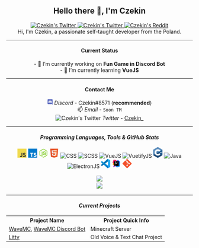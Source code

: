 <div align="center">
    <style>
        .site-main table.no-border td {
            border: none;
        }
    </style>
    <h2> Hello there 👋, I'm Czekin </h2>
    <a href="https://twitter.com/czekin_">
        <img alt="Czekin's Twitter", width="25px" src="https://cdn4.iconfinder.com/data/icons/social-media-icons-the-circle-set/48/twitter_circle-512.png">
    </a>
        <a href="https://www.twitch.tv/czekin">
        <img alt="Czekin's Twitter", width="25px" src="https://www.net-aware.org.uk/siteassets/images-and-icons/application-icons/app-icons-twitch.png?w=585&scale=down">
    </a>
    </a>
        <a href="https://www.reddit.com/user/czekin">
        <img alt="Czekin's Reddit", width="25px" src="https://miro.medium.com/max/720/1*mQz1eSo1ZkL-Rufb5Xfrqw.png">
    </a>
    <br>
    Hi, I'm Czekin, a passionate self-taught developer from the Poland.
    <hr>
    <h4> Current Status </h4>
    - 🔭 I’m currently working on <strong>Fun Game in Discord Bot</strong><br>
    - 🌱 I’m currently learning <strong>VueJS</strong><br>
    <hr>
    <h4> Contact Me </h4>
    <img alt="Czekin's Discord Nickname", width="15px" src="https://raw.githubusercontent.com/Anish-Shobith/Anish-Shobith/master/assets/discord.svg"> <i>Discord</i> - Czekin#8571 (<strong>recommended</strong>)
    <br>
    📫 <i>Email</i> - <code>Soon TM</code>
    <br>
    <img alt="Czekin's Twitter", width="15px" src="https://cdn4.iconfinder.com/data/icons/social-media-icons-the-circle-set/48/twitter_circle-512.png"> <i>Twitter</i> - <a href="https://twitter.com/czekin_">Czekin_</a>
    <hr>
    <h4> <i> Programming Languages, Tools & GitHub Stats </i> </h4>
    <img width="25px" src="https://raw.githubusercontent.com/Anish-Shobith/Anish-Shobith/master/assets/javascript.svg" alt="JavaScript">
    <img width="25px" src="https://raw.githubusercontent.com/Anish-Shobith/Anish-Shobith/master/assets/typescript.svg" alt="TypeScript">
    <img width="25px" src="https://raw.githubusercontent.com/Anish-Shobith/Anish-Shobith/master/assets/nodejs.svg" alt="NodeJS">
    <img width="25px" src="https://raw.githubusercontent.com/Anish-Shobith/Anish-Shobith/master/assets/html.svg" alt="HTML">
    <img width="25px" src="https://juststickers.in/wp-content/uploads/2014/05/CSS3-Mark-Shape-Cut.png" alt="CSS">
    <img width="25px" src="https://d2eip9sf3oo6c2.cloudfront.net/tags/images/000/001/057/full/scsslogo.png" alt="SCSS">
    <img width="25px" src="https://upload.wikimedia.org/wikipedia/commons/thumb/9/95/Vue.js_Logo_2.svg/1200px-Vue.js_Logo_2.svg.png" alt="VueJS">
    <img width="25px" src="https://seeklogo.com/images/V/vuetify-logo-3BCF73C928-seeklogo.com.png" alt="VuetifyJS">
    <img width="25px" src="https://raw.githubusercontent.com/Anish-Shobith/Anish-Shobith/master/assets/cpp.svg" alt="C++">
    <img width="25px" src="https://upload.wikimedia.org/wikipedia/en/3/30/Java_programming_language_logo.svg" alt="Java">
    <img width="35px" src="https://upload.wikimedia.org/wikipedia/commons/thumb/9/91/Electron_Software_Framework_Logo.svg/1200px-Electron_Software_Framework_Logo.svg.png" alt="ElectronJS">
    <img width="25px" src="https://raw.githubusercontent.com/Anish-Shobith/Anish-Shobith/master/assets/visualstudiocode.svg" alt="Visual Studio Code">
    <img width="25px" src="https://raw.githubusercontent.com/Anish-Shobith/Anish-Shobith/master/assets/intellij.svg" alt="IntelliJ">
    <img width="25px" src="https://raw.githubusercontent.com/Anish-Shobith/Anish-Shobith/master/assets/git.svg" alt="Git">
    <br>
    <br>
    <img src="https://github-readme-stats.vercel.app/api?username=Czekin&show_icons=true&hide_border=true&theme=dark&count_private=true">
    <br>
    <img src="https://github-readme-stats.vercel.app/api/top-langs/?username=Czekin&hide_border=true&theme=dark">
    <br>
    <hr>
    <h4> <i> Current Projects </i> </h4>
    <table>
        <tr>
            <th>Project Name</th>
            <th>Project Quick Info</th>
        </tr>
        <tr>
            <td><a href="https://github.com/WaveMCPL">WaveMC</a>, <a href="https://github.com/WaveMCPL/pvpcorner-discordbot">WaveMC Discord Bot</a></td>
            <td>Minecraft Server</td>
        </tr>
        <tr>
            <td><a href="https://github.com/LittyProject">Litty</a></td>
            <td>Old Voice & Text Chat Project</td>
        </tr>
    </table>
</div>
